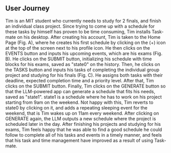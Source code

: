 ## User Journey

Tim is an MIT student who currently needs to study for 2 finals, and finish an individual class project. Since trying to come up with a schedule for these tasks by himself has proven to be time consuming, Tim installs Task-mate on his desktop. After creating his account, Tim is taken to the Home Page (Fig. A), where he creates his first schedule by clicking on the (+) icon at the top of the screen next to his profile icon. He then clicks on the EVENTS button and inputs his upcoming events, which are his exams (Fig. B). He clicks on the SUBMIT button, initializing his schedule with time blocks for his exams, saved as "state0" on the history. Then, he clicks on the TASKS button and inputs his tasks of completing the individual group project and studying for his finals (Fig. C). He assigns both tasks with their deadline, expected completion time and a priority level. After that, Tim clicks on the SUBMIT button. Finally, Tim clicks on the GENERATE button so that the LLM-powered app can generate a schedule that fits his needs, saved as "state1". state1 is a schedule where he has to work on his project starting from 9am on the weekend. Not happy with this, Tim reverts to state0 by clicking on it, and adds a repeating sleeping event for the weekend, that is Tim wakes up on 11am every weekend. After clicking on GENERATE again, the LLM outputs a new schedule where the project is scheduled later in the day. After finishing his projects and studying for his exams, Tim feels happy that he was able to find a good schedule he could follow to complete all of his tasks and events in a timely manner, and feels that his task and time management have improved as a result of using Task-mate.
